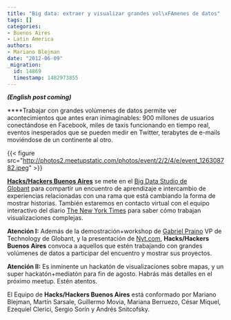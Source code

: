 ```yaml
---
title: "Big data: extraer y visualizar grandes vol\xFAmenes de datos"
tags: []
categories:
- Buenos Aires
- Latin America
authors:
- Mariano Blejman
date: "2012-06-09"
_migration:
  id: 14869
  timestamp: 1482973855
---
```


**_(English post coming)_**

****Trabajar con grandes volúmenes de datos permite ver acontecimientos que antes eran inimaginables: 900 millones de usuarios conectándose en Facebook, miles de taxis funcionando en tiempo real, eventos inesperados que se pueden medir en Twitter, terabytes de e-mails moviéndose de un continente al otro.

{{< figure src="http://photos2.meetupstatic.com/photos/event/2/2/4/e/event_126308782.jpeg" >}}

[**Hacks/Hackers Buenos Aires**][1] se mete en el [Big Data Studio de Globant][2] para compartir un encuentro de aprendizaje e intercambio de experiencias relacionadas con una rama que está cambiando la forma de mostrar historias. También estaremos en contacto virtual con el equipo interactivo del diario [The New York Times][3] para saber cómo trabajan visualizaciones complejas.

**Atención I:** Además de la demostración+workshop de [Gabriel Praino][4] VP de Technology de Globant, y la presentación de [Nyt.com][3], **Hacks/Hackers Buenos Aires** convoca a aquellos que estén trabajando con grandes volúmenes de datos a participar del encuentro y mostrar sus proyectos.

**Atención II:** Es inminente un hackatón de visualizaciones sobre mapas, y un super hackatón+mediatón para fin de agosto. Habrás más detalles en el próximo meetup. Estén atentos.

El Equipo de **Hacks/Hackers Buenos Aires** está conformado por Mariano Blejman, Martín Sarsale, Guillermo Movia, Mariana Berruezo, César Miquel, Ezequiel Clerici, Sergio Sorín y Andrés Snitcofsky.

 [1]: http://meetupba.hackshackers.com/
 [2]: http://www.globant.com/Content/Studios/High_Performance_Computing/
 [3]: http://www.nyt.com/
 [4]: http://www.linkedin.com/e/73l8dh-h018iol1-3q/fpg/3329648/EML-inv-acc-prof/?hs=false&tok=21q0W64KEaQ581